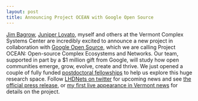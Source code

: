 ```yaml
---
layout: post
title: Announcing Project OCEAN with Google Open Source
---
```


[Jim Bagrow](http://bagrow.com/), [Juniper Lovato](http://juniperlovato.com/), myself and others at the Vermont Complex Systems Center are incredibly excited to announce a new project in collaboration with [Google Open Source](https://opensource.google/), which we are calling Project OCEAN: Open-source Complex Ecosystems and Networks. Our team, supported in part by a $1 million gift from Google, will study how open communities emerge, grow, evolve, create and thrive. We just opened a couple of fully funded [postdoctoral fellowships](https://vermontcomplexsystems.org/education/funding/) to help us explore this huge research space. Follow [LHDNets on twitter](https://twitter.com/LHDnets) for upcoming news and see [the official press release](https://www.uvm.edu/uvmnews/news/university-vermont-complex-systems-center-advance-open-source-research-support-google), or [my first live appearance in Vermont news](https://www.wcax.com/content/news/UVM-gets-1-million-from-Google-for-open-source-research-566940401.html) for details on the project.
